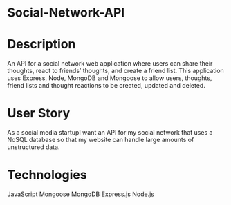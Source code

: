 # Social-Network-API
# Description
An API for a social network web application where users can share their thoughts, react to friends’ thoughts, and create a friend list. This application uses Express, Node, MongoDB and Mongoose to allow users, thoughts, friend lists and thought reactions to be created, updated and deleted.
# User Story 
As a social media startupI want an API for my social network that uses a NoSQL database so that my website can handle large amounts of unstructured data.
# Technologies 
JavaScript
Mongoose
MongoDB
Express.js
Node.js
